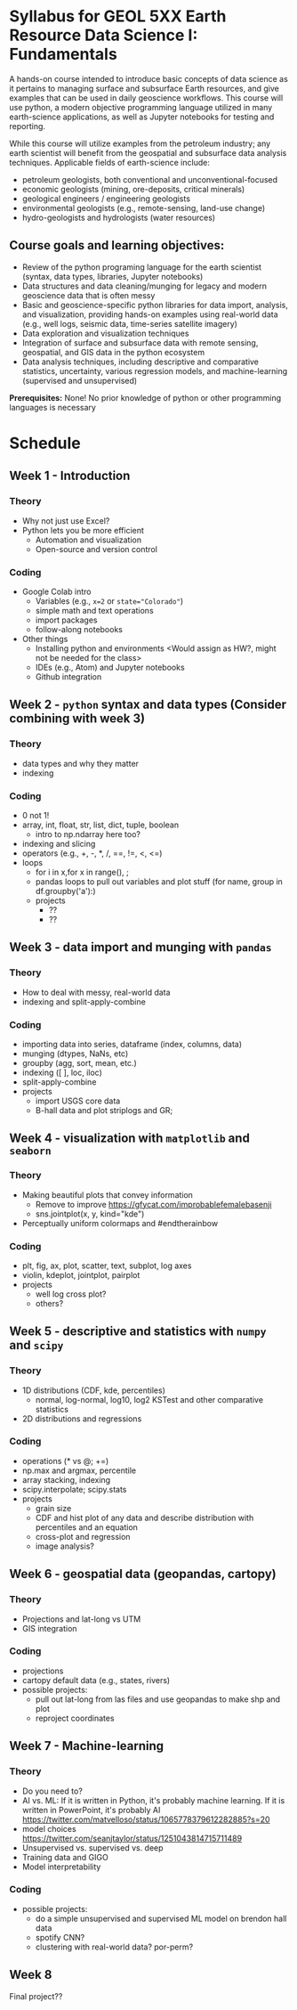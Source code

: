 # Syllabus for GEOL 5XX Earth Resource Data Science I: Fundamentals

A hands-on course intended to introduce basic concepts of data science as it pertains to managing surface and subsurface Earth resources, and give examples that can be used in daily geoscience workflows. This course will use python, a modern objective programming language utilized in many earth-science applications, as well as Jupyter notebooks for testing and reporting.

While this course will utilize examples from the petroleum industry; any earth scientist will benefit from the geospatial and subsurface data analysis techniques. Applicable fields of earth-science include:
- petroleum geologists, both conventional and unconventional-focused
- economic geologists (mining, ore-deposits, critical minerals)
- geological engineers / engineering geologists
- environmental geologists (e.g., remote-sensing, land-use change)
- hydro-geologists and hydrologists (water resources)

## Course goals and learning objectives:
- Review of the python programing language for the earth scientist (syntax, data types, libraries, Jupyter notebooks)
- Data structures and data cleaning/munging for legacy and modern geoscience data that is often messy
- Basic and geoscience-specific python libraries for data import, analysis, and visualization, providing hands-on examples using real-world data (e.g., well logs, seismic data, time-series satellite imagery)
- Data exploration and visualization techniques
- Integration of surface and subsurface data with remote sensing, geospatial, and GIS data in the python ecosystem
- Data analysis techniques, including descriptive and comparative statistics, uncertainty, various regression models, and machine-learning (supervised and unsupervised)

**Prerequisites:** None! No prior knowledge of python or other programming languages is necessary

# Schedule

## Week 1 - Introduction
### Theory
- Why not just use Excel?
- Python lets you be more efficient
  - Automation and visualization
  - Open-source and version control

### Coding
- Google Colab intro
  - Variables (e.g., `x=2` or `state="Colorado"`)
  - simple math and text operations
  - import packages
  - follow-along notebooks
- Other things
  - Installing python and environments <Would assign as HW?, might not be needed for the class>
  - IDEs (e.g., Atom) and Jupyter notebooks
  - Github integration

## Week 2 - `python` syntax and data types (Consider combining with week 3)
### Theory
- data types and why they matter
- indexing

### Coding
- 0 not 1!
- array, int, float, str, list, dict, tuple, boolean
  - intro to np.ndarray here too?
- indexing and slicing
- operators (e.g., +, -, \*, /, ==, !=, <, <=)
- loops
  - for i in x,for x in range(), ;
  - pandas loops to pull out variables and plot stuff (for name, group in df.groupby('a'):)
  - projects
    - ??
    - ??

## Week 3 - **data import and munging** with `pandas`
### Theory
- How to deal with messy, real-world data
- indexing and split-apply-combine

### Coding
  - importing data into series, dataframe (index, columns, data)
  - munging (dtypes, NaNs, etc)
  - groupby (agg, sort, mean, etc.)
  - indexing ([ ], loc, iloc)
  - split-apply-combine
  - projects
    - import USGS core data
    - B-hall data and plot striplogs and GR;

## Week 4 - **visualization** with `matplotlib` and `seaborn`
### Theory
- Making beautiful plots that convey information
  - Remove to improve https://gfycat.com/improbablefemalebasenji
  - sns.jointplot(x, y, kind="kde")
- Perceptually uniform colormaps and #endtherainbow

### Coding
- plt, fig, ax, plot, scatter, text, subplot, log axes
- violin, kdeplot, jointplot, pairplot
- projects
  - well log cross plot?
  - others?

## Week 5 - descriptive and statistics with `numpy` and `scipy`
### Theory
- 1D distributions (CDF, kde, percentiles)
  - normal, log-normal, log10, log2
  KSTest and other comparative statistics
- 2D distributions and regressions

### Coding
- operations (* vs @; +=)
- np.max and argmax, percentile
- array stacking, indexing
- scipy.interpolate; scipy.stats
- projects
  - grain size
  - CDF and hist plot of any data and describe distribution with percentiles and an equation
  - cross-plot and regression
  - image analysis?

## Week 6 - geospatial data (geopandas, cartopy)
### Theory
- Projections and lat-long vs UTM
- GIS integration

### Coding
- projections
- cartopy default data (e.g., states, rivers)
- possible projects:
  - pull out lat-long from las files and use geopandas to make shp and plot
  - reproject coordinates

## Week 7 - Machine-learning
### Theory
- Do you need to?
- AI vs. ML: If it is written in Python, it's probably machine learning. If it is written in PowerPoint, it's probably AI https://twitter.com/matvelloso/status/1065778379612282885?s=20
- model choices https://twitter.com/seanjtaylor/status/1251043814715711489
- Unsupervised vs. supervised vs. deep
- Training data and GIGO
- Model interpretability

### Coding
- possible projects:
  - do a simple unsupervised and supervised ML model on brendon hall data
  - spotify CNN?
  - clustering with real-world data? por-perm?

## Week 8
Final project??
